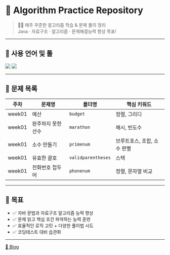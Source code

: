 # 📘 Algorithm Practice Repository

> 👩‍💻 매주 꾸준한 알고리즘 학습 & 문제 풀이 정리  
> Java · 자료구조 · 알고리즘 · 문제해결능력 향상 목표!

---

## 🚀 사용 언어 및 툴

<img src="https://img.shields.io/badge/Java-007396?style=for-the-badge&logo=java&logoColor=white"/>  
<img src="https://img.shields.io/badge/IDE-IntelliJ%20IDEA-blue?style=for-the-badge&logo=intellijidea"/>

---

## 🧠 문제 목록

| 주차 | 문제명 | 폴더명 | 핵심 키워드 |
|------|--------|--------|--------------|
| week01 | 예산 | `budget` | 정렬, 그리디 |
| week01 | 완주하지 못한 선수 | `marathon` | 해시, 빈도수 |
| week01 | 소수 만들기 | `primenum` | 브루트포스, 조합, 소수 판별 |
| week01 | 유효한 괄호 | `validparentheses` | 스택 |
| week01 | 전화번호 접두어 | `phonenum` | 정렬, 문자열 비교 |

---

## 📝 목표

- ✅ 자바 문법과 자료구조 알고리즘 능력 향상
- ✅ 문제 읽고 핵심 조건 파악하는 능력 훈련
- ✅ 효율적인 로직 고민 + 다양한 풀이법 시도
- ✅ 코딩테스트 대비 습관화

---

[🔗 Blog](https://jioning.tistory.com/)
